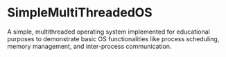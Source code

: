 # SimpleMultiThreadedOS
A simple, multithreaded operating system implemented for educational purposes to demonstrate basic OS functionalities like process scheduling, memory management, and inter-process communication.
